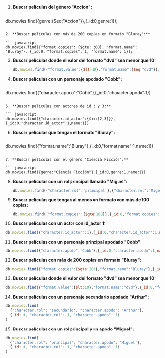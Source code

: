 1. **Buscar películas del género "Accion":**

   ``` javascript
db.movies.find({genre:{$eq:"Accion"}},{_id:0,genre:1});
   ```

2. **Buscar películas con más de 200 copias en formato "Bluray":**

   ``` javascript
db.movies.find({"format.copies": {$gte: 200}, "format.name": "Bluray"}, {_id:0, "format.copies": 1, "format.name": 1});
   ```

3. **Buscar películas donde el valor del formato "dvd" sea menor que 10:**

   ``` javascript
   db.movies.find({"format.value":{$lt:10},"format.name":{$eq:"dvd"}},{projection:{_id:0,"format.value":1,"format.name":1}})
   ```

4. **Buscar películas con un personaje apodado "Cobb":**

   ``` javascript
  db.movies.find({"character.apodo":"Cobb"},{_id:0,"character.apodo":1})
   ```

5. **Buscar películas con actores de id 2 y 3:**

   ``` javascript
  db.movies.find({"character.id_actor":{$in:[2,3]}},{_id:0,"character.id_actor":1,name:1})
   ```

6. **Buscar películas que tengan el formato "Bluray":**

   ``` javascript
  db.movies.find({"format.name":"Bluray"},{_id:0,"format.name":1,name:1})  
   ```

7. **Buscar películas con el género "Ciencia Ficción":**

   ``` javascript
   db.movies.find({genre:"Ciencia Ficción"},{_id:0,genre:1,name:1})
   ```

8. **Buscar películas con un rol principal llamado "Miguel":**

   ``` javascript
   db.movies.find({"character.rol":'principal'},{"character.rol":'Migel'},{_id:0,"character.apodo":1,"character.apodo":1})
   ```

9. **Buscar películas que tengan al menos un formato con más de 100 copias:**

   ``` javascript
   db.movies.find({"format.copies":{$gte:100}},{_id:0,"format.copies":1,name:1})
   ```

10. **Buscar películas con un actor con id_actor 1:**

   ```javascript
   db.movies.find({"character.id_actor":1},{_id:0,"character.id_actor":1,name:1})
   ```

11. **Buscar películas con un personaje principal apodado "Cobb":**

   ``` javascript
   db.movies.find({"character.apodo":'Cobb'},{_id:0,"character.apodo":1,name:1})
   ```
12. **Buscar películas con más de 200 copias en formato "Bluray":**

   ``` javascript
  db.movies.find({"format.copies":{$gte:200},"format.name":"Bluray"},{_id:0,"format.copies":1,"format.name":1,name:1})
   ```

13. **Buscar películas donde el valor del formato "dvd" sea menor que 10:**

   ``` javascript
   db.movies.find({"format.value":{$lt:10},"format.name":"dvd"},{_id:0,"format.value":1,"format.name":1,name:1})
   ```

14. **Buscar películas con un personaje secundario apodado "Arthur":**

   ``` javascript
   db.movies.find(
     {"character.rol": 'secundario', "character.apodo": 'Arthur'},
     {_id: 0, "character.rol": 1, "character.apodo": 1}
   )
   ```

15. **Buscar películas con un rol principal y un apodo "Miguel":**

   ``` javascript
   db.movies.find(
     {"character.rol": 'principal', "character.apodo": 'Miguel'},
     {_id: 0, "character.rol": 1, "character.apodo": 1}
   )
   ```